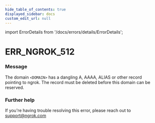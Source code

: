 ```yaml
---
hide_table_of_contents: true
displayed_sidebar: docs
custom_edit_url: null
---
```


import ErrorDetails from '/docs/errors/details/ErrorDetails';

# ERR_NGROK_512

### Message
The domain `<DOMAIN>` has a dangling A, AAAA, ALIAS or other record pointing to ngrok. The record must be deleted before this domain can be reserved.

### Further help
If you're having trouble resolving this error, please reach out to [support@ngrok.com](mailto:support@ngrok.com?subject=Help%20with%20ERR_NGROK_512)

<ErrorDetails error='err_ngrok_512' />
